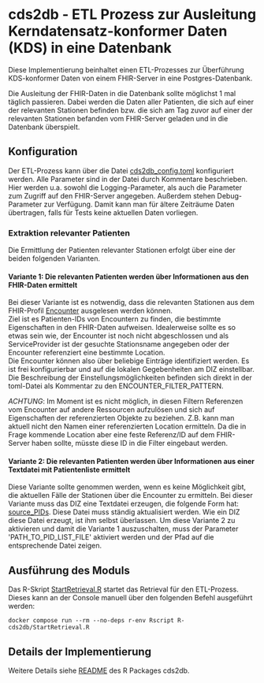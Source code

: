 # cds2db - ETL Prozess zur Ausleitung Kerndatensatz-konformer Daten (KDS) in eine Datenbank

Diese Implementierung beinhaltet einen ETL-Prozesses zur Überführung KDS-konformer Daten von einem FHIR-Server in eine Postgres-Datenbank.

Die Ausleitung der FHIR-Daten in die Datenbank sollte möglichst 1 mal täglich passieren. Dabei werden die Daten aller Patienten, die sich auf einer der relevanten Stationen befinden bzw. die sich am Tag zuvor auf einer der relevanten Stationen befanden vom FHIR-Server geladen und in die Datenbank überspielt.

## Konfiguration

Der ETL-Prozess kann über die Datei [cds2db_config.toml](cds2db_config.toml) konfiguriert werden. Alle Parameter sind in der Datei durch Kommentare beschrieben. Hier werden u.a. sowohl die Logging-Parameter, als auch die Parameter zum Zugriff auf den FHIR-Server angegeben. Außerdem stehen Debug-Parameter zur Verfügung. Damit kann man für ältere Zeiträume Daten übertragen, falls für Tests keine aktuellen Daten vorliegen.

### Extraktion relevanter Patienten

Die Ermittlung der Patienten relevanter Stationen erfolgt über eine der beiden folgenden Varianten.

#### Variante 1: Die relevanten Patienten werden über Informationen aus den FHIR-Daten ermittelt

Bei dieser Variante ist es notwendig, dass die relevanten Stationen aus dem FHIR-Profil [Encounter](https://www.medizininformatik-initiative.de/Kerndatensatz/Modul_Fall/EncounterKontaktGesundheitseinrichtung.html) ausgelesen werden können.\
Ziel ist es Patienten-IDs von Encountern zu finden, die bestimmte Eigenschaften in den FHIR-Daten aufweisen. Idealerweise sollte es so etwas sein wie, der Encounter ist noch nicht abgeschlossen und als ServiceProvider ist der gesuchte Stationsname angegeben oder der Encounter referenziert eine bestimmte Location.\
Die Encounter können also über beliebige Einträge identifiziert werden. Es ist frei konfigurierbar und auf die lokalen Gegebenheiten am DIZ einstellbar. Die Beschreibung der Einstellungsmöglichkeiten befinden sich direkt in der toml-Datei als Kommentar zu den ENCOUNTER_FILTER_PATTERN.

*ACHTUNG*: Im Moment ist es nicht möglich, in diesen Filtern Referenzen vom Encounter auf andere Ressourcen aufzulösen und sich auf Eigenschaften der referenzierten Objekte zu beziehen. Z.B. kann man aktuell nicht den Namen einer referenzierten Location ermitteln. Da die in Frage kommende Location aber eine feste Referenz/ID auf dem FHIR-Server haben sollte, müsste diese ID in die Filter eingebaut werden. 

#### Variante 2: Die relevanten Patienten werden über Informationen aus einer Textdatei mit Patientenliste ermittelt

Diese Variante sollte genommen werden, wenn es keine Möglichkeit gibt, die aktuellen Fälle der Stationen über die Encounter zu ermitteln.
Bei dieser Variante muss das DIZ eine Textdatei erzeugen, die folgende Form hat: [source_PIDs](source_PIDs.txt). Diese Datei muss ständig aktualisiert werden. Wie ein DIZ diese Datei erzeugt, ist ihm selbst überlassen. Um diese Variante 2 zu aktivieren und damit die Variante 1 auszuschalten, muss der Parameter 'PATH_TO_PID_LIST_FILE' aktiviert werden und der Pfad auf die entsprechende Datei zeigen.

## Ausführung des Moduls

Das R-Skript [StartRetrieval.R](StartRetrieval.R) startet das Retrieval für den ETL-Prozess.
Dieses kann an der Console manuell über den folgenden Befehl ausgeführt werden:

```console
docker compose run --rm --no-deps r-env Rscript R-cds2db/StartRetrieval.R
```

## Details der Implementierung

Weitere Details siehe [README](./README.md) des R Packages cds2db.
